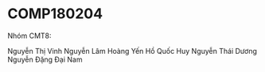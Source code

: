 # COMP180204
Nhóm CMT8:

Nguyễn Thị Vinh
Nguyễn Lâm Hoàng Yến
Hồ Quốc Huy
Nguyễn Thái Dương
Nguyễn Đặng Đại Nam

